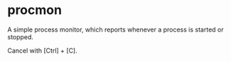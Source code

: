 # procmon

A simple process monitor, which reports whenever a process is started or stopped.

Cancel with [Ctrl] + [C].
